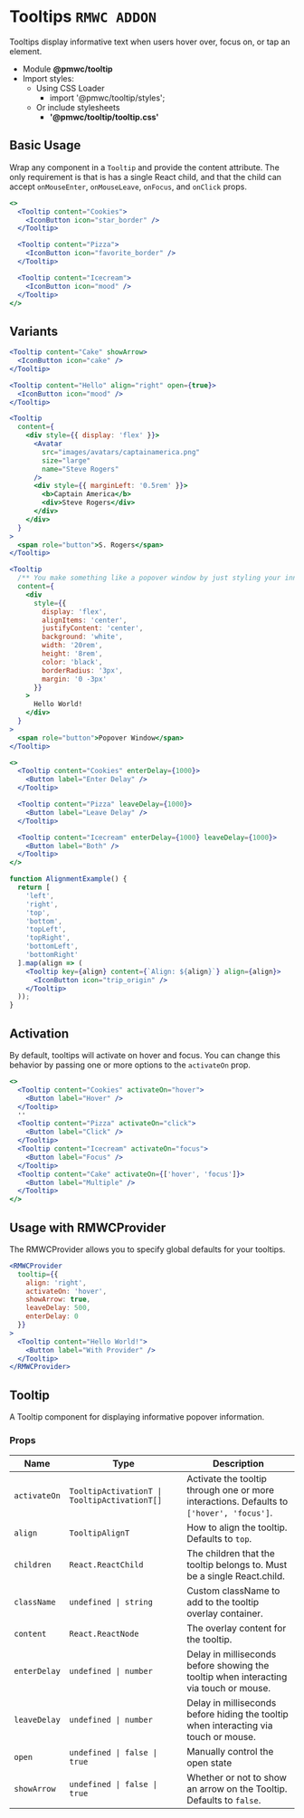 # Tooltips `RMWC ADDON`

Tooltips display informative text when users hover over, focus on, or tap an element.

- Module **@pmwc/tooltip**
- Import styles:
  - Using CSS Loader
    - import '@pmwc/tooltip/styles';
  - Or include stylesheets
    - **'@pmwc/tooltip/tooltip.css'**


## Basic Usage

Wrap any component in a `Tooltip` and provide the content attribute. The only requirement is that is has a single React child, and that the child can accept `onMouseEnter`, `onMouseLeave`, `onFocus`, and `onClick` props.

```jsx
<>
  <Tooltip content="Cookies">
    <IconButton icon="star_border" />
  </Tooltip>

  <Tooltip content="Pizza">
    <IconButton icon="favorite_border" />
  </Tooltip>

  <Tooltip content="Icecream">
    <IconButton icon="mood" />
  </Tooltip>
</>
```

## Variants

```jsx
<Tooltip content="Cake" showArrow>
  <IconButton icon="cake" />
</Tooltip>
```

```jsx
<Tooltip content="Hello" align="right" open={true}>
  <IconButton icon="mood" />
</Tooltip>
```

```jsx
<Tooltip
  content={
    <div style={{ display: 'flex' }}>
      <Avatar
        src="images/avatars/captainamerica.png"
        size="large"
        name="Steve Rogers"
      />
      <div style={{ marginLeft: '0.5rem' }}>
        <b>Captain America</b>
        <div>Steve Rogers</div>
      </div>
    </div>
  }
>
  <span role="button">S. Rogers</span>
</Tooltip>
```

```jsx
<Tooltip
  /** You make something like a popover window by just styling your inner content. */
  content={
    <div
      style={{
        display: 'flex',
        alignItems: 'center',
        justifyContent: 'center',
        background: 'white',
        width: '20rem',
        height: '8rem',
        color: 'black',
        borderRadius: '3px',
        margin: '0 -3px'
      }}
    >
      Hello World!
    </div>
  }
>
  <span role="button">Popover Window</span>
</Tooltip>
```

```jsx
<>
  <Tooltip content="Cookies" enterDelay={1000}>
    <Button label="Enter Delay" />
  </Tooltip>

  <Tooltip content="Pizza" leaveDelay={1000}>
    <Button label="Leave Delay" />
  </Tooltip>

  <Tooltip content="Icecream" enterDelay={1000} leaveDelay={1000}>
    <Button label="Both" />
  </Tooltip>
</>
```

```jsx
function AlignmentExample() {
  return [
    'left',
    'right',
    'top',
    'bottom',
    'topLeft',
    'topRight',
    'bottomLeft',
    'bottomRight'
  ].map(align => (
    <Tooltip key={align} content={`Align: ${align}`} align={align}>
      <IconButton icon="trip_origin" />
    </Tooltip>
  ));
}
```

## Activation

By default, tooltips will activate on hover and focus. You can change this behavior by passing one or more options to the `activateOn` prop.

```jsx
<>
  <Tooltip content="Cookies" activateOn="hover">
    <Button label="Hover" />
  </Tooltip>
  ''
  <Tooltip content="Pizza" activateOn="click">
    <Button label="Click" />
  </Tooltip>
  <Tooltip content="Icecream" activateOn="focus">
    <Button label="Focus" />
  </Tooltip>
  <Tooltip content="Cake" activateOn={['hover', 'focus']}>
    <Button label="Multiple" />
  </Tooltip>
</>
```

## Usage with RMWCProvider

The RMWCProvider allows you to specify global defaults for your tooltips.

```jsx
<RMWCProvider
  tooltip={{
    align: 'right',
    activateOn: 'hover',
    showArrow: true,
    leaveDelay: 500,
    enterDelay: 0
  }}
>
  <Tooltip content="Hello World!">
    <Button label="With Provider" />
  </Tooltip>
</RMWCProvider>
```

## Tooltip
A Tooltip component for displaying informative popover information.

### Props

| Name | Type | Description |
|------|------|-------------|
| `activateOn` | `TooltipActivationT \| TooltipActivationT[]` | Activate the tooltip through one or more interactions. Defaults to `['hover', 'focus']`. |
| `align` | `TooltipAlignT` | How to align the tooltip. Defaults to `top`. |
| `children` | `React.ReactChild` | The children that the tooltip belongs to. Must be a single React.child. |
| `className` | `undefined \| string` | Custom className to add to the tooltip overlay container. |
| `content` | `React.ReactNode` | The overlay content for the tooltip. |
| `enterDelay` | `undefined \| number` | Delay in milliseconds before showing the tooltip when interacting via touch or mouse. |
| `leaveDelay` | `undefined \| number` | Delay in milliseconds before hiding the tooltip when interacting via touch or mouse. |
| `open` | `undefined \| false \| true` | Manually control the open state |
| `showArrow` | `undefined \| false \| true` | Whether or not to show an arrow on the Tooltip. Defaults to `false`. |


